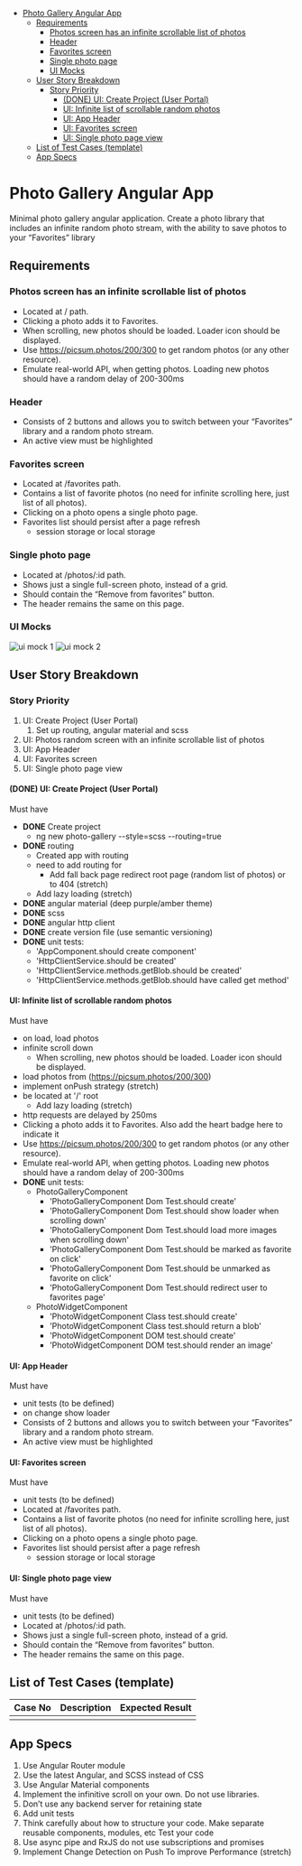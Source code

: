 - [Photo Gallery Angular App](#photo-gallery-angular-app)
  - [Requirements](#requirements)
    - [Photos screen has an infinite scrollable list of photos](#photos-screen-has-an-infinite-scrollable-list-of-photos)
    - [Header](#header)
    - [Favorites screen](#favorites-screen)
    - [Single photo page](#single-photo-page)
    - [UI Mocks](#ui-mocks)
  - [User Story Breakdown](#user-story-breakdown)
    - [Story Priority](#story-priority)
      - [(DONE) UI: Create Project (User Portal)](#done-ui-create-project-user-portal)
      - [UI: Infinite list of scrollable random photos](#ui-infinite-list-of-scrollable-random-photos)
      - [UI: App Header](#ui-app-header)
      - [UI: Favorites screen](#ui-favorites-screen)
      - [UI: Single photo page view](#ui-single-photo-page-view)
  - [List of Test Cases (template)](#list-of-test-cases-template)
  - [App Specs](#app-specs)

# Photo Gallery Angular App

Minimal photo gallery angular application. Create a photo library that includes an infinite random photo stream, with the ability
to save photos to your “Favorites” library

## Requirements

### Photos screen has an infinite scrollable list of photos

- Located at / path.
- Clicking a photo adds it to Favorites.
- When scrolling, new photos should be loaded. Loader icon should be
  displayed.
- Use https://picsum.photos/200/300 to get random photos (or any other
  resource).
- Emulate real-world API, when getting photos. Loading new photos
  should have a random delay of 200-300ms

### Header

- Consists of 2 buttons and allows you to switch between your “Favorites” library and a random photo stream.
- An active view must be highlighted

### Favorites screen

- Located at /favorites path.
- Contains a list of favorite photos (no need for infinite scrolling here, just
  list of all photos).
- Clicking on a photo opens a single photo page.
- Favorites list should persist after a page refresh
  - session storage or local storage

### Single photo page

- Located at /photos/:id path.
- Shows just a single full-screen photo, instead of a grid.
- Should contain the “Remove from favorites” button.
- The header remains the same on this page.

### UI Mocks

![ui mock 1](./documentation-images/ui-mock-1.png)
![ui mock 2](./documentation-images/ui-mock-2.png)

## User Story Breakdown

### Story Priority

1. UI: Create Project (User Portal)
   1. Set up routing, angular material and scss
2. UI: Photos random screen with an infinite scrollable list of photos
3. UI: App Header
4. UI: Favorites screen
5. UI: Single photo page view

#### (DONE) UI: Create Project (User Portal)

Must have

- **DONE** Create project
  - ng new photo-gallery --style=scss --routing=true
- **DONE** routing
  - Created app with routing
  - need to add routing for
    - Add fall back page redirect root page (random list of photos) or to 404 (stretch)
  - Add lazy loading (stretch)
- **DONE** angular material (deep purple/amber theme)
- **DONE** scss
- **DONE** angular http client
- **DONE** create version file (use semantic versioning)
- **DONE** unit tests:
  - 'AppComponent.should create component'
  - 'HttpClientService.should be created'
  - 'HttpClientService.methods.getBlob.should be created'
  - 'HttpClientService.methods.getBlob.should have called get method'

#### UI: Infinite list of scrollable random photos

Must have

- on load, load photos
- infinite scroll down
  - When scrolling, new photos should be loaded. Loader icon should be displayed.
- load photos from (https://picsum.photos/200/300)
- implement onPush strategy  (stretch)
- be located at '/' root
  - Add lazy loading (stretch)
- http requests are delayed by 250ms
- Clicking a photo adds it to Favorites. Also add the heart badge here to indicate it
- Use https://picsum.photos/200/300 to get random photos (or any other
  resource).
- Emulate real-world API, when getting photos. Loading new photos
  should have a random delay of 200-300ms
- **DONE** unit tests:
  - PhotoGalleryComponent
    - 'PhotoGalleryComponent Dom Test.should create'
    - 'PhotoGalleryComponent Dom Test.should show loader when scrolling down'
    - 'PhotoGalleryComponent Dom Test.should load more images when scrolling down'
    - 'PhotoGalleryComponent Dom Test.should be marked as favorite on click'
    - 'PhotoGalleryComponent Dom Test.should be unmarked as favorite on click'
    - 'PhotoGalleryComponent Dom Test.should redirect user to favorites page'
  - PhotoWidgetComponent
    - 'PhotoWidgetComponent Class test.should create'
    - 'PhotoWidgetComponent Class test.should return a blob'
    - 'PhotoWidgetComponent DOM test.should create'
    - 'PhotoWidgetComponent DOM test.should render an image'

#### UI: App Header

Must have

- unit tests (to be defined)
- on change show loader
- Consists of 2 buttons and allows you to switch between your “Favorites” library and a random photo stream.
- An active view must be highlighted

#### UI: Favorites screen

Must have

- unit tests (to be defined)
- Located at /favorites path.
- Contains a list of favorite photos (no need for infinite scrolling here, just
  list of all photos).
- Clicking on a photo opens a single photo page.
- Favorites list should persist after a page refresh
  - session storage or local storage

#### UI: Single photo page view

Must have

- unit tests (to be defined)
- Located at /photos/:id path.
- Shows just a single full-screen photo, instead of a grid.
- Should contain the “Remove from favorites” button.
- The header remains the same on this page.

## List of Test Cases (template)

| Case No | Description | Expected Result |
| ------- | ----------- | --------------- |
|         |             |                 |

## App Specs

1. Use Angular Router module
2. Use the latest Angular, and SCSS instead of CSS
3. Use Angular Material components
4. Implement the infinitive scroll on your own. Do not use libraries.
5. Don’t use any backend server for retaining state
6. Add unit tests
7. Think carefully about how to structure your code. Make separate reusable components, modules, etc Test your code
8. Use async pipe and RxJS do not use subscriptions and promises
9. Implement Change Detection on Push To improve Performance (stretch)
